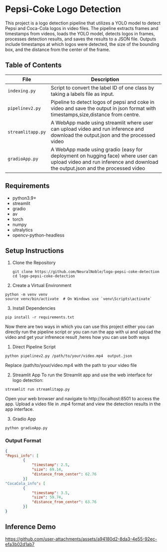 # Pepsi-Coke Logo Detection 
This project is a logo detection pipeline that utilizes a YOLO model to detect Pepsi and Coca-Cola logos in video files. The pipeline extracts frames and timestamps from videos, loads the YOLO model, detects logos in frames, processes detection results, and saves the results to a JSON file. Outputs include timestamps at which logos were detected, the size of the bounding box, and the distance from the center of the frame.

## Table of Contents 

| File        | Description                                                        |
|-------------|--------------------------------------------------------------------|
| `indexing.py` | Script to convert the label ID of one class by taking a labels file as input.                                |
| `pipelinev2.py` | Pipeline to detect logos of pepsi and coke in video and save the output in json format with timestamps,size,distance from centre. |
| `streamlitapp.py` | A WebApp made using streamlit where user can upload video and run inference and download the output.json and the processed video |
| `gradioApp.py` | A WebApp made using gradio (easy for deployment on hugging face) where user can upload video and run inference and download the output.json and the processed video |






## Requirements
- python3.9+
- streamlit
- gradio
- av
- torch
- numpy
- ultralytics
- opencv-python-headless

## Setup Instructions

1. Clone the Repository
   ```
   git clone https://github.com/NeuralNoble/logo-pepsi-coke-detection
   cd logo-pepsi-coke-detection
   ```
2. Create a Virtual Environment
  ```
  python -m venv venv
  source venv/bin/activate  # On Windows use `venv\Scripts\activate`
  ```
3. Install Dependencies
```
pip install -r requirements.txt
```
Now there are two ways in which you can use this project either you can directly run the pipeline script or you can run the app with ui and upload the video and get your infrenece result ,heres how you can use both ways 

1. Direct Pipeline Script
 ```
python pipelinev2.py /path/to/your/video.mp4  output.json
```
Replace /path/to/your/video.mp4 with the path to your video file



2. Streamlit App
To run the Streamlit app and use the web interface for logo detection:
```
streamlit run streamlitapp.py
```
Open your web browser and navigate to http://localhost:8501 to access the app. Upload a video file in .mp4 format and view the detection results in the app interface.

3. Gradio App
```
python gradioApp.py
```

### Output Format
```json
{
"Pepsi_info": [
        {
            "timestamp": 2.5,
            "size": 69.14,
            "distance_from_center": 62.76
        }]
"CocaCola_info": [
        {
            "timestamp": 3.5,
            "size": 59.74,
            "distance_from_center": 63.76
        }]
}

```

## Inference Demo 
https://github.com/user-attachments/assets/a94180d2-8da3-4e55-92ec-efa3b02d1ab7







